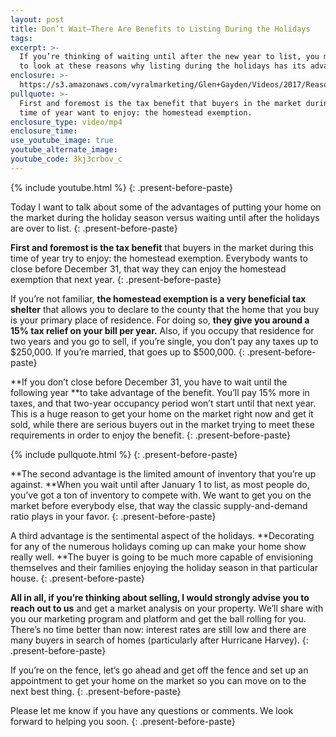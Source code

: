 ```yaml
---
layout: post
title: Don’t Wait—There Are Benefits to Listing During the Holidays
tags:
excerpt: >-
  If you’re thinking of waiting until after the new year to list, you may want
  to look at these reasons why listing during the holidays has its advantages.
enclosure: >-
  https://s3.amazonaws.com/vyralmarketing/Glen+Gayden/Videos/2017/Reasons+to+List+During+the+Holidays+-+Houston+Area+Real+Estate+Agent.mp4
pullquote: >-
  First and foremost is the tax benefit that buyers in the market during this
  time of year want to enjoy: the homestead exemption.
enclosure_type: video/mp4
enclosure_time:
use_youtube_image: true
youtube_alternate_image:
youtube_code: 3kj3crbov_c
---
```



{% include youtube.html %}
{: .present-before-paste}

Today I want to talk about some of the advantages of putting your home on the market during the holiday season versus waiting until after the holidays are over to list.
{: .present-before-paste}

**First and foremost is the tax benefit** that buyers in the market during this time of year try to enjoy: the homestead exemption. Everybody wants to close before December 31, that way they can enjoy the homestead exemption that next year.
{: .present-before-paste}

If you’re not familiar, **the homestead exemption is a very beneficial tax shelter** that allows you to declare to the county that the home that you buy is your primary place of residence. For doing so, **they give you around a 15% tax relief on your bill per year.** Also, if you occupy that residence for two years and you go to sell, if you’re single, you don’t pay any taxes up to $250,000. If you’re married, that goes up to $500,000.
{: .present-before-paste}

**If you don’t close before December 31, you have to wait until the following year&nbsp;**to take advantage of the benefit. You’ll pay 15% more in taxes, and that two-year occupancy period won’t start until that next year. This is a huge reason to get your home on the market right now and get it sold, while there are serious buyers out in the market trying to meet these requirements in order to enjoy the benefit.
{: .present-before-paste}

{% include pullquote.html %}
{: .present-before-paste}

**The second advantage is the limited amount of inventory that you’re up against.&nbsp;**When you wait until after January 1 to list, as most people do, you’ve got a ton of inventory to compete with. We want to get you on the market before everybody else, that way the classic supply-and-demand ratio plays in your favor.
{: .present-before-paste}

A third advantage is the sentimental aspect of the holidays. **Decorating for any of the numerous holidays coming up can make your home show really well.&nbsp;**The buyer is going to be much more capable of envisioning themselves and their families enjoying the holiday season in that particular house.
{: .present-before-paste}

**All in all, if you’re thinking about selling, I would strongly advise you to reach out to us** and get a market analysis on your property. We’ll share with you our marketing program and platform and get the ball rolling for you. There’s no time better than now: interest rates are still low and there are many buyers in search of homes (particularly after Hurricane Harvey).
{: .present-before-paste}

If you’re on the fence, let’s go ahead and get off the fence and set up an appointment to get your home on the market so you can move on to the next best thing.
{: .present-before-paste}

Please let me know if you have any questions or comments. We look forward to helping you soon.
{: .present-before-paste}